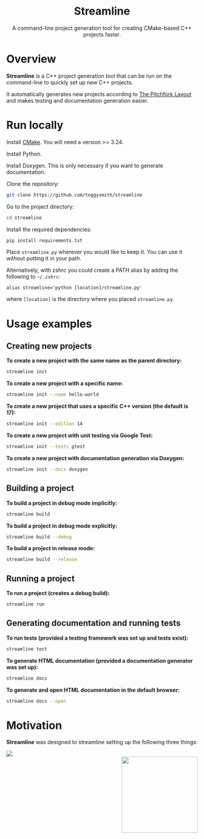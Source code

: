 <h1 align="center">Streamline</h1>
<p align="center">A command-line project generation tool for creating CMake-based C++ projects faster.</p>

# Overview

**Streamline** is a C++ project generation tool that can be run on the command-line to quickly set up new C++ projects.

It automatically generates new projects according to [The Pitchfork Layout](https://github.com/vector-of-bool/pitchfork) and makes testing and documentation generation easier.

# Run locally

Install [CMake](https://cmake.org/). You will need a version >= 3.24.

Install Python.

Install Doxygen. This is only necessary if you want to generate documentation.

Clone the repository:

```bash
git clone https://github.com/toggysmith/streamline
```

Go to the project directory:

```bash
cd streamline
```

Install the required dependencies:

```bash
pip install requirements.txt
```

Place `streamline.py` wherever you would like to keep it. You can use it without putting it in your path.

Alternatively, with zshrc you could create a PATH alias by adding the following to `~/.zshrc`:

```
alias streamline='python [location]/streamline.py'
```

where `[location]` is the directory where you placed `streamline.py`.

# Usage examples

## Creating new projects

**To create a new project with the same name as the parent directory:**

```bash
streamline init
```

**To create a new project with a specific name:**

```bash
streamline init --name hello-world
```

**To create a new project that uses a specific C++ version (the default is 17):**

```bash
streamline init --edition 14
```

**To create a new project with unit testing via Google Test:**

```bash
streamline init --tests gtest
```

**To create a new project with documentation generation via Doxygen:**

```bash
streamline init --docs doxygen
```

## Building a project

**To build a project in debug mode implicitly:**

```bash
streamline build
```

**To build a project in debug mode explicitly:**

```bash
streamline build --debug
```

**To build a project in release mode:**

```bash
streamline build --release
```

## Running a project

**To run a project (creates a debug build):**

```bash
streamline run
```

## Generating documentation and running tests

**To run tests (provided a testing framework was set up and tests exist):**

```bash
streamline test
```

**To generate HTML documentation (provided a documentation generator was set up):**

```bash
streamline docs
```

**To generate and open HTML documentation in the default browser:**

```bash
streamline docs --open
```

# Motivation

**Streamline** was designed to streamline setting up the following three things:

<picture>
    <source srcset="https://user-images.githubusercontent.com/61121030/235249787-f4990e10-822c-488e-9941-94e0782083d9.png" media="(prefers-color-scheme: dark)" />
    <source srcset="https://user-images.githubusercontent.com/61121030/235249968-86312181-365d-432a-b722-cd8424f68601.png" media="(prefers-color-scheme: light)" />
    <img src="https://user-images.githubusercontent.com/61121030/235249968-86312181-365d-432a-b722-cd8424f68601.png" align="center" />
</picture>

<br />

<a href="https://toggysmith.com">
  <picture>
    <source srcset="https://user-images.githubusercontent.com/61121030/234412163-6027c7f8-ffbe-4ebb-b83b-c8ce1941c5b4.png" media="(prefers-color-scheme: dark)" />
    <source srcset="https://user-images.githubusercontent.com/61121030/234409401-6c9037df-566d-4649-a5cc-12782ada38b5.png" media="(prefers-color-scheme: light)" />
    <img src="https://user-images.githubusercontent.com/61121030/234409401-6c9037df-566d-4649-a5cc-12782ada38b5.png" width="200" align="right" />
  </picture>
</a>
